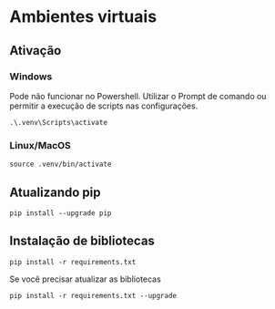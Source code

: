 # Ambientes virtuais

## Ativação

### Windows

Pode não funcionar no Powershell. Utilizar o Prompt de comando ou
permitir a execução de scripts nas configurações.

```shell
.\.venv\Scripts\activate
```

### Linux/MacOS

```shell
source .venv/bin/activate
```

## Atualizando pip

```shell
pip install --upgrade pip
```

## Instalação de bibliotecas

```shell
pip install -r requirements.txt
```

Se você precisar atualizar as bibliotecas

```shell
pip install -r requirements.txt --upgrade
```

